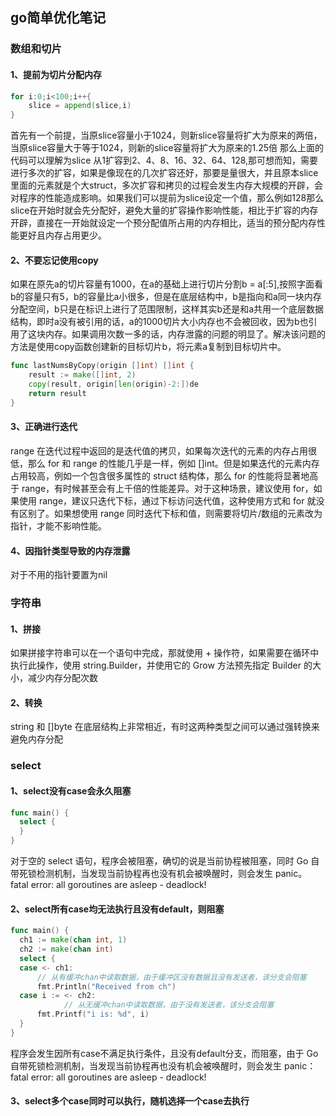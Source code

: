 ## go简单优化笔记

### 数组和切片

#### 1、提前为切片分配内存
```go
for i:0;i<100;i++{
    slice = append(slice,i)
}
```
首先有一个前提，当原slice容量小于1024，则新slice容量将扩大为原来的两倍，当原slice容量大于等于1024，则新的slice容量将扩大为原来的1.25倍
那么上面的代码可以理解为slice 从1扩容到2、4、8、16、32、64、128,那可想而知，需要进行多次的扩容，如果是像现在的几次扩容还好，那要是量很大，并且原本slice里面的元素就是个大struct，多次扩容和拷贝的过程会发生内存大规模的开辟，会对程序的性能造成影响。如果我们可以提前为slice设定一个值，那么例如128那么slice在开始时就会先分配好，避免大量的扩容操作影响性能，相比于扩容的内存开辟，直接在一开始就设定一个预分配值所占用的内存相比，适当的预分配内存性能更好且内存占用更少。

#### 2、不要忘记使用copy
如果在原先a的切片容量有1000，在a的基础上进行切片分割b = a[:5],按照字面看b的容量只有5，b的容量比a小很多，但是在底层结构中，b是指向和a同一块内存分配空间，b只是在标识上进行了范围限制，这样其实b还是和a共用一个底层数据结构，即时a没有被引用的话，a的1000切片大小内存也不会被回收，因为b也引用了这块内存。如果调用次数一多的话，内存泄露的问题的明显了。解决该问题的方法是使用copy函数创建新的目标切片b，将元素a复制到目标切片中。
```go
func lastNumsByCopy(origin []int) []int {
	result := make([]int, 2)
	copy(result, origin[len(origin)-2:])de
	return result
}
```

#### 3、正确进行迭代
range 在迭代过程中返回的是迭代值的拷贝，如果每次迭代的元素的内存占用很低，那么 for 和 range 的性能几乎是一样，例如 []int。但是如果迭代的元素内存占用较高，例如一个包含很多属性的 struct 结构体，那么 for 的性能将显著地高于 range，有时候甚至会有上千倍的性能差异。对于这种场景，建议使用 for，如果使用 range，建议只迭代下标，通过下标访问迭代值，这种使用方式和 for 就没有区别了。如果想使用 range 同时迭代下标和值，则需要将切片/数组的元素改为指针，才能不影响性能。

#### 4、因指针类型导致的内存泄露
对于不用的指针要置为nil

### 字符串

#### 1、拼接
如果拼接字符串可以在一个语句中完成，那就使用 + 操作符，如果需要在循环中执行此操作，使用 string.Builder，并使用它的 Grow 方法预先指定 Builder 的大小，减少内存分配次数

#### 2、转换
string 和 []byte 在底层结构上非常相近，有时这两种类型之间可以通过强转换来避免内存分配


### select

#### 1、select没有case会永久阻塞
```go
func main() {
  select {
  }
}
```
对于空的 select 语句，程序会被阻塞，确切的说是当前协程被阻塞，同时 Go 自带死锁检测机制，当发现当前协程再也没有机会被唤醒时，则会发生 panic。
fatal error: all goroutines are asleep - deadlock!

#### 2、select所有case均无法执行且没有default，则阻塞
```go
func main() {
  ch1 := make(chan int, 1)
  ch2 := make(chan int)
  select {
  case <- ch1:
      // 从有缓冲chan中读取数据，由于缓冲区没有数据且没有发送者，该分支会阻塞
      fmt.Println("Received from ch")
  case i := <- ch2:
            // 从无缓冲chan中读取数据，由于没有发送者，该分支会阻塞
      fmt.Printf("i is: %d", i)
  }
}
```
程序会发生因所有case不满足执行条件，且没有default分支，而阻塞，由于 Go 自带死锁检测机制，当发现当前协程再也没有机会被唤醒时，则会发生 panic：fatal error: all goroutines are asleep - deadlock!

#### 3、select多个case同时可以执行，随机选择一个case去执行